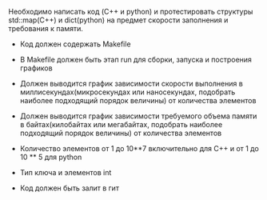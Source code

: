   
  
  Необходимо написать код (C++ и python) и протестировать структуры std::map(C++) и dict(python) на предмет скорости заполнения и требования к памяти.

* Код должен содержать Makefile

* В Makefile должен быть этап run для сборки, запуска и построения графиков

* Должен выводится график зависимости скорости выполнения в миллисекундах(микросекундах или наносекундах, подобрать наиболее подходящий порядок величины) от количества элементов

* Должен выводится график зависимости требуемого объема памяти в байтах(килобайтах или мегабайтах, подобрать наиболее подходящий порядок величины) от количества элементов

* Количество элементов от 1 до 10**7 включительно для С++ и от 1 до 10 ** 5 для python

* Тип ключа и элементов int

* Код должен быть залит в гит
